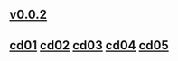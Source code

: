 ## [v0.0.2](https://github.com/shanuan/blcd7/edit/master/README.md)
## [cd01](cd01) [cd02](cd02) [cd03](cd03) [cd04](cd04) [cd05](cd05)
